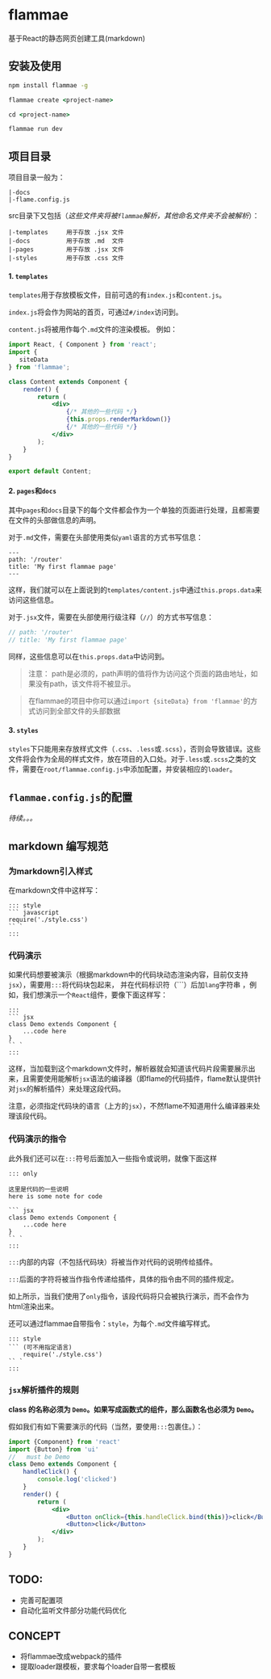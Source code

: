 # flammae
基于React的静态网页创建工具(markdown)

## 安装及使用

```cmd
npm install flammae -g
```

```cmd
flammae create <project-name>

cd <project-name>

flammae run dev
```


## 项目目录

项目目录一般为：
```
|-docs
|-flame.config.js
```
src目录下又包括（_这些文件夹将被`flammae`解析，其他命名文件夹不会被解析_）：
```
|-templates     用于存放 .jsx 文件
|-docs          用于存放 .md  文件
|-pages         用于存放 .jsx 文件
|-styles        用于存放 .css 文件
```


#### 1. `templates`
`templates`用于存放模板文件，目前可选的有`index.js`和`content.js`。

`index.js`将会作为网站的首页，可通过`#/index`访问到。

`content.js`将被用作每个`.md`文件的渲染模板。
例如：
```jsx
import React, { Component } from 'react';
import {
   siteData
} from 'flammae';

class Content extends Component {
    render() {
        return (
            <div>
                {/* 其他的一些代码 */}
                {this.props.renderMarkdown()}
                {/* 其他的一些代码 */}
            </div>
        );
    }
}

export default Content;
```

#### 2. `pages`和`docs`
其中`pages`和`docs`目录下的每个文件都会作为一个单独的页面进行处理，且都需要在文件的头部做信息的声明。

对于`.md`文件，需要在头部使用类似`yaml`语言的方式书写信息：
``` frontmatter
---
path: '/router'
title: 'My first flammae page'
---
```
这样，我们就可以在上面说到的`templates/content.js`中通过`this.props.data`来访问这些信息。

对于`.jsx`文件，需要在头部使用行级注释（`//`）的方式书写信息：
```jsx
// path: '/router'
// title: 'My first flammae page'
```
同样，这些信息可以在`this.props.data`中访问到。

>注意： path是必须的，path声明的值将作为访问这个页面的路由地址，如果没有path，该文件将不被显示。

>在flammae的项目中你可以通过`import {siteData} from 'flammae'`的方式访问到全部文件的头部数据



#### 3. `styles`
`styles`下只能用来存放样式文件（`.css`、`.less`或`.scss`），否则会导致错误。这些文件将会作为全局的样式文件，放在项目的入口处。对于`.less`或`.scss`之类的文件，需要在`root/flammae.config.js`中添加配置，并安装相应的`loader`。

## `flammae.config.js`的配置

_待续。。。_

## markdown 编写规范

### 为markdown引入样式

在markdown文件中这样写：
```
::: style
``` javascript
require('./style.css')
`` `
:::
```

### 代码演示
如果代码想要被演示（根据markdown中的代码块动态渲染内容，目前仅支持`jsx`），需要用`:::`将代码块包起来， 并在代码标识符（```）后加`lang`字符串 ，例如，我们想演示一个`React`组件，要像下面这样写：

```
:::
``` jsx
class Demo extends Component {
    ...code here
}
`` `
:::
```
这样，当加载到这个markdown文件时，解析器就会知道该代码片段需要展示出来，且需要使用能解析`jsx`语法的编译器（即flame的代码插件，flame默认提供针对`jsx`的解析插件）来处理这段代码。

注意，必须指定代码块的语言（上方的`jsx`），不然flame不知道用什么编译器来处理该段代码。

### 代码演示的指令

此外我们还可以在`:::`符号后面加入一些指令或说明，就像下面这样

```
::: only

这里是代码的一些说明
here is some note for code

``` jsx
class Demo extends Component {
    ...code here
}
`` `
:::
```

`:::`内部的内容（不包括代码块）将被当作对代码的说明传给插件。

`:::`后面的字符将被当作指令传递给插件，具体的指令由不同的插件规定。

如上所示，当我们使用了`only`指令，该段代码将只会被执行演示，而不会作为html渲染出来。


还可以通过flammae自带指令：`style`，为每个`.md`文件编写样式。
```
::: style
``` (可不用指定语言)
    require('./style.css')
`` `
:::
```


### `jsx`解析插件的规则

**class 的名称必须为 `Demo`。如果写成函数式的组件，那么函数名也必须为 `Demo`。**

假如我们有如下需要演示的代码（当然，要使用`:::`包裹住。）：

```jsx
import {Component} from 'react'
import {Button} from 'ui'
//   must be Demo
class Demo extends Component {
    handleClick() {
        console.log('clicked')
    }
    render() {
        return (
            <div>
                <Button onClick={this.handleClick.bind(this)}>click</Button>
                <Button>click</Button>
            </div>
        );
    }
}
```




## TODO: 
- 完善可配置项
- 自动化监听文件部分功能代码优化

## CONCEPT
- 将flammae改成webpack的插件
- 提取loader跟模板，要求每个loader自带一套模板
